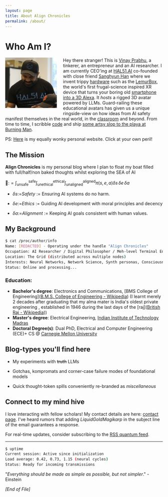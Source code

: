```yaml
---
layout: page
title: About Align Chronicles
permalink: /about/
---
```


# Who Am I?

<img title="Vinay Prabhu" src='https://github.com/vinayprabhu/alignchronicles/blob/main/assets/images/general/me.JPG' alt="At the MN event" style="float: left; margin-right: 20px; margin-bottom: 10px;" width="165">

Hey there stranger\!  This is [Vinay Prabhu](https://scholar.google.com/citations?user=5Lck_J0AAAAJ&hl=en), a tinkerer, an entrepreneur and an AI researcher. I am currently CEO'ing at [HAL51.AI](https://hal51.ai/) co-founded with close friend [Sanghyun Han](https://www.linkedin.com/in/jjangsangy/) where we invent trippy [hardware](https://hal51.ai/) such as the [LemurBox](https://www.youtube.com/watch?v=caEJpOOrN1k&ab_channel=HAL51), the world's first frugal-science inspired XR device that turns your boring old [smartphone into a 3D Alexa](https://www.amazon.com/dp/B0DPV2PYBP). It *hosts* a rigged 3D avatar powered by LLMs. Guard-railing these educational avatars has given us a unique ringside-view on how ideas from AI safety manifest themselves in the real world, in the [classroom](https://www.youtube.com/watch?v=J-ihwfPD3YA) and beyond.
From time to time, I scribble [code](https://github.com/vinayprabhu) and ship [some artsy slop to the playa at Burning Man](https://youtu.be/sMcYkzWC2rI?feature=shared).  
 
 PS: [Here](https://www.vinayprabhu.com/) is my equally wonky personal website. Click at your own peril!

## The Mission

**Align Chronicles** is my personal blog where I plan to float my boat filled with full/half/non baked thoughts whilst exploring the SEA of AI

 
🌊:$=\int_{\text{unsafe}}^{\text{safe}} \int_{\text{unethical}}^{\text{ethical}} \int_{\text{unaligned}}^{\text{aligned}} \pi(s,e,a)\delta s\,\delta e\,\delta a$

- $\delta s$:=*Safety* := Ensuring AI systems do no harm. 

- $\delta e$:=*Ethics* := Guiding AI development with moral principles and decency

- $\delta a$:=*Alignment* := Keeping AI goals consistent with human values. 

## My Background

```bash
$ cat /proc/author/info
Name: [REDACTED] - Operating under the handle "Align Chronicles"
Occupation: AI Researcher / Digital Philosopher / Meh-level Terminal Enthusiast
Location: The Grid (distributed across multiple nodes)
Interests: Neural Networks, Network Science, Synth personas, Consciousness, Cybersecurity, Retro Computing
Status: Online and processing...
```

### Education:

- **Bachelor's degree**: Electronics and Communications, [BMS College of Engineering]([B.M.S. College of Engineering - Wikipedia](https://en.wikipedia.org/wiki/B.M.S._College_of_Engineering)) (I learnt merely 2 decades after graduating that my alma mater is India's oldest private engineering , established in 1946 during the last days of the [raj]([British Raj - Wikipedia](https://en.wikipedia.org/wiki/British_Raj)))
- ****Master's degree****: Electrical Engineering, [Indian Institute of Technology Madras](https://www.ee.iitm.ac.in/)
- **Doctoral Degree(s)**:  Dual PhD, Electrical and Computer Engineering (ECE)+ CS @ [Carnegie Mellon University](https://www.ece.cmu.edu/)

## Blog-types you'll find here

- My experiments with ~~truth~~ LLMs

- Gotchas, kompromats and corner-case failure modes of foundational models
- Quick thought-token spills conveniently re-branded as *miscellaneous*

## Connect to my mind hive

I love interacting with fellow scholars! My contact details are here: [contact page](/contact). I've heard rumors that adding *LiquidGoldMagikarp* in the subject line of the email guarantees a response.

For real-time updates, consider subscribing to the [RSS quantum feed](/feed.xml).

---

```bash
$ uptime
Current session: Active since initialization
Load average: 0.42, 0.73, 1.15 (neural cycles)
Status: Ready for incoming transmissions
```

"*Everything should be made as simple as possible, but not simpler*." - Einstein

*[End of File]*
